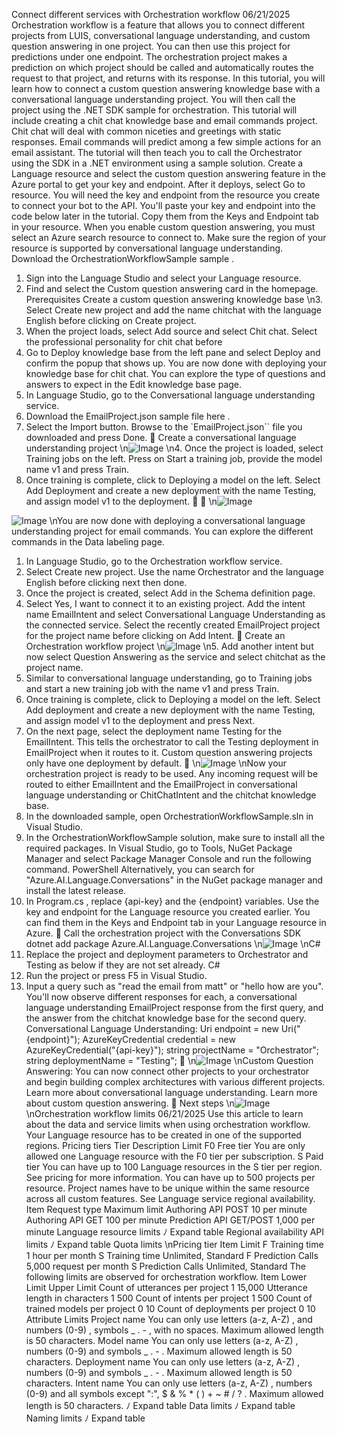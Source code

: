 Connect different services with
Orchestration workflow
06/21/2025
Orchestration workflow is a feature that allows you to connect different projects from LUIS,
conversational language understanding, and custom question answering in one project. You
can then use this project for predictions under one endpoint. The orchestration project makes
a prediction on which project should be called and automatically routes the request to that
project, and returns with its response.
In this tutorial, you will learn how to connect a custom question answering knowledge base
with a conversational language understanding project. You will then call the project using the
.NET SDK sample for orchestration.
This tutorial will include creating a chit chat knowledge base and email commands project.
Chit chat will deal with common niceties and greetings with static responses. Email commands
will predict among a few simple actions for an email assistant. The tutorial will then teach you
to call the Orchestrator using the SDK in a .NET environment using a sample solution.
Create a Language resource
 and select the custom question answering feature in the
Azure portal to get your key and endpoint. After it deploys, select Go to resource.
You will need the key and endpoint from the resource you create to connect your bot
to the API. You'll paste your key and endpoint into the code below later in the tutorial.
Copy them from the Keys and Endpoint tab in your resource.
When you enable custom question answering, you must select an Azure search
resource to connect to.
Make sure the region of your resource is supported by conversational language
understanding.
Download the OrchestrationWorkflowSample sample
.
1. Sign into the Language Studio
 and select your Language resource.
2. Find and select the Custom question answering
 card in the homepage.
Prerequisites
Create a custom question answering knowledge
base
\n3. Select Create new project and add the name chitchat with the language English before
clicking on Create project.
4. When the project loads, select Add source and select Chit chat. Select the professional
personality for chit chat before
5. Go to Deploy knowledge base from the left pane and select Deploy and confirm the
popup that shows up.
You are now done with deploying your knowledge base for chit chat. You can explore the type
of questions and answers to expect in the Edit knowledge base page.
1. In Language Studio, go to the Conversational language understanding
 service.
2. Download the EmailProject.json  sample file here
.
3. Select the Import button. Browse to the `EmailProject.json`` file you downloaded and
press Done.

Create a conversational language understanding
project
\n![Image](images/page872_image1.png)
\n4. Once the project is loaded, select Training jobs on the left. Press on Start a training job,
provide the model name v1 and press Train.
5. Once training is complete, click to Deploying a model on the left. Select Add
Deployment and create a new deployment with the name Testing, and assign model v1
to the deployment.


\n![Image](images/page873_image1.png)

![Image](images/page873_image2.png)
\nYou are now done with deploying a conversational language understanding project for email
commands. You can explore the different commands in the Data labeling page.
1. In Language Studio, go to the Orchestration workflow
 service.
2. Select Create new project. Use the name Orchestrator and the language English before
clicking next then done.
3. Once the project is created, select Add in the Schema definition page.
4. Select Yes, I want to connect it to an existing project. Add the intent name EmailIntent and
select Conversational Language Understanding as the connected service. Select the
recently created EmailProject project for the project name before clicking on Add Intent.

Create an Orchestration workflow project
\n![Image](images/page874_image1.png)
\n5. Add another intent but now select Question Answering as the service and select chitchat
as the project name.
6. Similar to conversational language understanding, go to Training jobs and start a new
training job with the name v1 and press Train.
7. Once training is complete, click to Deploying a model on the left. Select Add deployment
and create a new deployment with the name Testing, and assign model v1 to the
deployment and press Next.
8. On the next page, select the deployment name Testing for the EmailIntent. This tells the
orchestrator to call the Testing deployment in EmailProject when it routes to it. Custom
question answering projects only have one deployment by default.

\n![Image](images/page875_image1.png)
\nNow your orchestration project is ready to be used. Any incoming request will be routed to
either EmailIntent and the EmailProject in conversational language understanding or
ChitChatIntent and the chitchat knowledge base.
1. In the downloaded sample, open OrchestrationWorkflowSample.sln in Visual Studio.
2. In the OrchestrationWorkflowSample solution, make sure to install all the required
packages. In Visual Studio, go to Tools, NuGet Package Manager and select Package
Manager Console and run the following command.
PowerShell
Alternatively, you can search for "Azure.AI.Language.Conversations" in the NuGet package
manager and install the latest release.
3. In Program.cs , replace {api-key}  and the {endpoint}  variables. Use the key and endpoint
for the Language resource you created earlier. You can find them in the Keys and
Endpoint tab in your Language resource in Azure.

Call the orchestration project with the
Conversations SDK
dotnet add package Azure.AI.Language.Conversations
\n![Image](images/page876_image1.png)
\nC#
4. Replace the project and deployment parameters to Orchestrator and Testing as below if
they are not set already.
C#
5. Run the project or press F5 in Visual Studio.
6. Input a query such as "read the email from matt" or "hello how are you". You'll now
observe different responses for each, a conversational language understanding
EmailProject response from the first query, and the answer from the chitchat knowledge
base for the second query.
Conversational Language Understanding:
Uri endpoint = new Uri("{endpoint}");
AzureKeyCredential credential = new AzureKeyCredential("{api-key}");
string projectName = "Orchestrator";
string deploymentName = "Testing";

\n![Image](images/page877_image1.png)
\nCustom Question Answering:
You can now connect other projects to your orchestrator and begin building complex
architectures with various different projects.
Learn more about conversational language understanding.
Learn more about custom question answering.

Next steps
\n![Image](images/page878_image1.png)
\nOrchestration workflow limits
06/21/2025
Use this article to learn about the data and service limits when using orchestration workflow.
Your Language resource has to be created in one of the supported regions.
Pricing tiers
Tier
Description
Limit
F0
Free tier
You are only allowed one Language resource with the F0 tier per subscription.
S
Paid tier
You can have up to 100 Language resources in the S tier per region.
See pricing
 for more information.
You can have up to 500 projects per resource.
Project names have to be unique within the same resource across all custom features.
See Language service regional availability.
Item
Request type
Maximum limit
Authoring API
POST
10 per minute
Authoring API
GET
100 per minute
Prediction API
GET/POST
1,000 per minute
Language resource limits
ﾉ
Expand table
Regional availability
API limits
ﾉ
Expand table
Quota limits
\nPricing tier
Item
Limit
F
Training time
1 hour per month
S
Training time
Unlimited, Standard
F
Prediction Calls
5,000 request per month
S
Prediction Calls
Unlimited, Standard
The following limits are observed for orchestration workflow.
Item
Lower Limit
Upper Limit
Count of utterances per project
1
15,000
Utterance length in characters
1
500
Count of intents per project
1
500
Count of trained models per project
0
10
Count of deployments per project
0
10
Attribute
Limits
Project name
You can only use letters (a-z, A-Z) , and numbers (0-9)  , symbols _ . - , with no
spaces. Maximum allowed length is 50 characters.
Model name
You can only use letters (a-z, A-Z) , numbers (0-9)  and symbols _ . - . Maximum
allowed length is 50 characters.
Deployment
name
You can only use letters (a-z, A-Z) , numbers (0-9)  and symbols _ . - . Maximum
allowed length is 50 characters.
Intent name
You can only use letters (a-z, A-Z) , numbers (0-9)  and all symbols except ":", $ & % *
( ) + ~ # / ? . Maximum allowed length is 50 characters.
ﾉ
Expand table
Data limits
ﾉ
Expand table
Naming limits
ﾉ
Expand table